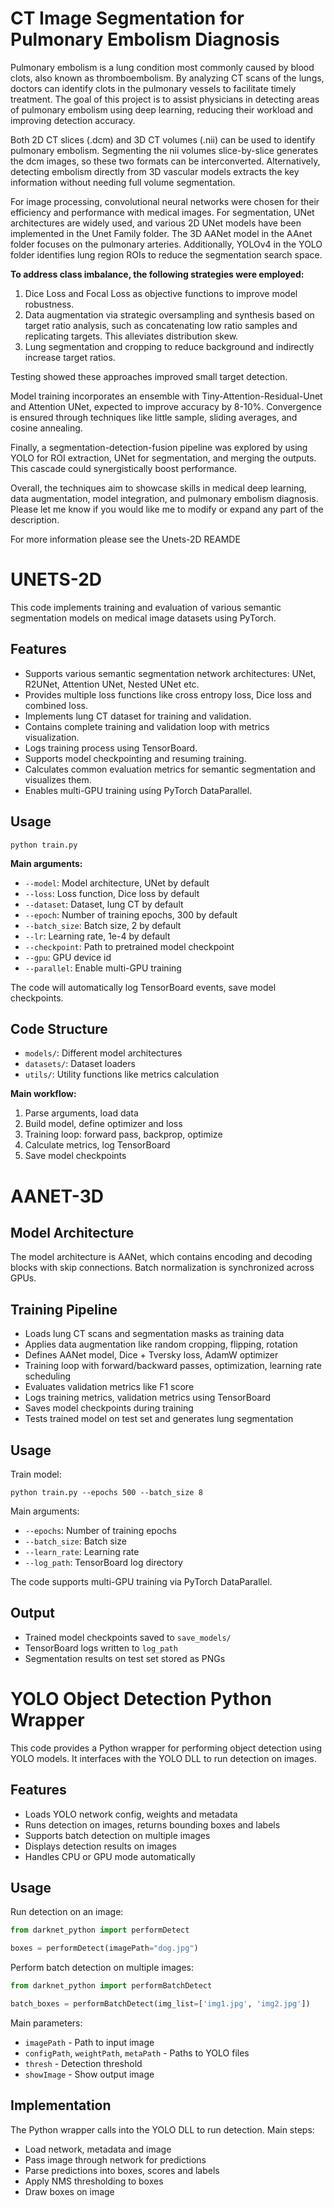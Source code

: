 # CT Image Segmentation for Pulmonary Embolism Diagnosis

Pulmonary embolism is a lung condition most commonly caused by blood clots, also known as thromboembolism. By analyzing CT scans of the lungs, doctors can identify clots in the pulmonary vessels to facilitate timely treatment. The goal of this project is to assist physicians in detecting areas of pulmonary embolism using deep learning, reducing their workload and improving detection accuracy.

Both 2D CT slices (.dcm) and 3D CT volumes (.nii) can be used to identify pulmonary embolism. Segmenting the nii volumes slice-by-slice generates the dcm images, so these two formats can be interconverted. Alternatively, detecting embolism directly from 3D vascular models extracts the key information without needing full volume segmentation.

For image processing, convolutional neural networks were chosen for their efficiency and performance with medical images. For segmentation, UNet architectures are widely used, and various 2D UNet models have been implemented in the Unet Family folder. The 3D AANet model in the AAnet folder focuses on the pulmonary arteries. Additionally, YOLOv4 in the YOLO folder identifies lung region ROIs to reduce the segmentation search space.

**To address class imbalance, the following strategies were employed:**

1. Dice Loss and Focal Loss as objective functions to improve model robustness.
2. Data augmentation via strategic oversampling and synthesis based on target ratio analysis, such as concatenating low ratio samples and replicating targets. This alleviates distribution skew.
3. Lung segmentation and cropping to reduce background and indirectly increase target ratios.

Testing showed these approaches improved small target detection.

Model training incorporates an ensemble with Tiny-Attention-Residual-Unet and Attention UNet, expected to improve accuracy by 8-10%. Convergence is ensured through techniques like little sample, sliding averages, and cosine annealing.

Finally, a segmentation-detection-fusion pipeline was explored by using YOLO for ROI extraction, UNet for segmentation, and merging the outputs. This cascade could synergistically boost performance.

Overall, the techniques aim to showcase skills in medical deep learning, data augmentation, model integration, and pulmonary embolism diagnosis. Please let me know if you would like me to modify or expand any part of the description.

For more information please see the Unets-2D REAMDE

# UNETS-2D

This code implements training and evaluation of various semantic segmentation models on medical image datasets using PyTorch.

## Features

- Supports various semantic segmentation network architectures: UNet, R2UNet, Attention UNet, Nested UNet etc.
- Provides multiple loss functions like cross entropy loss, Dice loss and combined loss.
- Implements lung CT dataset for training and validation.
- Contains complete training and validation loop with metrics visualization.
- Logs training process using TensorBoard.
- Supports model checkpointing and resuming training.
- Calculates common evaluation metrics for semantic segmentation and visualizes them.
- Enables multi-GPU training using PyTorch DataParallel.

## Usage

`python train.py`

**Main arguments:**

- `--model`: Model architecture, UNet by default
- `--loss`: Loss function, Dice loss by default
- `--dataset`: Dataset, lung CT by default
- `--epoch`: Number of training epochs, 300 by default
- `--batch_size`: Batch size, 2 by default
- `--lr`: Learning rate, 1e-4 by default
- `--checkpoint`: Path to pretrained model checkpoint
- `--gpu`: GPU device id
- `--parallel`: Enable multi-GPU training

The code will automatically log TensorBoard events, save model checkpoints.

## Code Structure

- `models/`: Different model architectures
- `datasets/`: Dataset loaders
- `utils/`: Utility functions like metrics calculation

**Main workflow:**

1. Parse arguments, load data
2. Build model, define optimizer and loss
3. Training loop: forward pass, backprop, optimize
4. Calculate metrics, log TensorBoard
5. Save model checkpoints

# AANET-3D

## Model Architecture

The model architecture is AANet, which contains encoding and decoding blocks with skip connections. Batch normalization is synchronized across GPUs.

## Training Pipeline

- Loads lung CT scans and segmentation masks as training data
- Applies data augmentation like random cropping, flipping, rotation
- Defines AANet model, Dice + Tversky loss, AdamW optimizer
- Training loop with forward/backward passes, optimization, learning rate scheduling
- Evaluates validation metrics like F1 score
- Logs training metrics, validation metrics using TensorBoard
- Saves model checkpoints during training
- Tests trained model on test set and generates lung segmentation

## Usage

Train model:

`python train.py --epochs 500 --batch_size 8`

Main arguments:

- `--epochs`: Number of training epochs
- `--batch_size`: Batch size
- `--learn_rate`: Learning rate
- `--log_path`: TensorBoard log directory

The code supports multi-GPU training via PyTorch DataParallel.

## Output

- Trained model checkpoints saved to `save_models/`
- TensorBoard logs written to `log_path`
- Segmentation results on test set stored as PNGs

# YOLO Object Detection Python Wrapper

This code provides a Python wrapper for performing object detection using YOLO models. It interfaces with the YOLO DLL to run detection on images.

## Features

- Loads YOLO network config, weights and metadata
- Runs detection on images, returns bounding boxes and labels
- Supports batch detection on multiple images
- Displays detection results on images
- Handles CPU or GPU mode automatically

## Usage

Run detection on an image:

```python
from darknet_python import performDetect

boxes = performDetect(imagePath="dog.jpg")
```

Perform batch detection on multiple images:

```python
from darknet_python import performBatchDetect 

batch_boxes = performBatchDetect(img_list=['img1.jpg', 'img2.jpg'])
```

Main parameters:

- `imagePath` - Path to input image
- `configPath`, `weightPath`, `metaPath` - Paths to YOLO files
- `thresh` - Detection threshold
- `showImage` - Show output image

## Implementation

The Python wrapper calls into the YOLO DLL to run detection. Main steps:

- Load network, metadata and image
- Pass image through network for predictions
- Parse predictions into boxes, scores and labels
- Apply NMS thresholding to boxes
- Draw boxes on image
